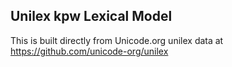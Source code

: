Unilex kpw Lexical Model
----------------------

This is built directly from Unicode.org unilex data at
https://github.com/unicode-org/unilex
